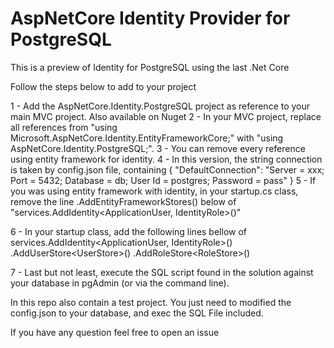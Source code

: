 # AspNetCore Identity Provider for PostgreSQL

This is a preview of Identity for PostgreSQL using the last .Net Core

Follow the steps below to add to your project

1 - Add the AspNetCore.Identity.PostgreSQL project as reference to your main MVC project. Also available on Nuget
2 - In your MVC project, replace all references from "using Microsoft.AspNetCore.Identity.EntityFrameworkCore;" with "using AspNetCore.Identity.PostgreSQL;".
3 - You can remove every reference using entity framework for identity.
4 - In this version, the string connection is taken by config.json file, containing
{
  "DefaultConnection": "Server = xxx; Port = 5432; Database = db; User Id = postgres; Password = pass"
}
5 - If you was using entity framework with identity, in your startup.cs class, remove the line .AddEntityFrameworkStores<ApplicationDbContext>() below of "services.AddIdentity<ApplicationUser, IdentityRole>()"

6 - In your startup class, add the following lines bellow of services.AddIdentity<ApplicationUser, IdentityRole>()
.AddUserStore<UserStore<ApplicationUser>>()
.AddRoleStore<RoleStore<IdentityRole>>()

7 - Last but not least, execute the SQL script found in the solution against your database in pgAdmin (or via the command line).


In this repo also contain a test project. You just need to modified the config.json to your database, and exec the SQL File included.

If you have any question feel free to open an issue
